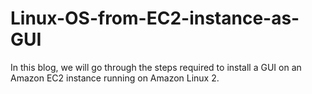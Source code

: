 # Linux-OS-from-EC2-instance-as-GUI
In this blog, we will go through the steps required to install a GUI on an Amazon EC2 instance running on Amazon Linux 2.
